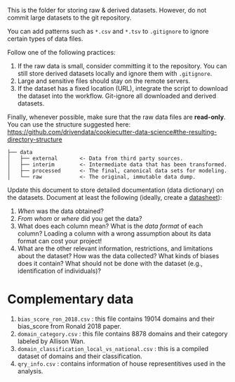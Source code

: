 This is the folder for storing raw & derived datasets. 
However, do not commit large datasets to the git repository. 

You can add patterns such as `*.csv` and `*.tsv` to `.gitignore` to ignore certain types of data files.

Follow one of the following practices:

1. If the raw data is small, consider committing it to the repository. You can still store derived datasets locally and ignore them with `.gitignore`.
1. Large and sensitive files should stay on the remote servers.
1. If the dataset has a fixed location (URL), integrate the script to download the dataset into the workflow. Git-ignore all downloaded and derived datasets. 

Finally, whenever possible, make sure that the raw data files are **read-only**.
You can use the structure suggested here: https://github.com/drivendata/cookiecutter-data-science#the-resulting-directory-structure 

```
├── data
│   ├── external       <- Data from third party sources.
│   ├── interim        <- Intermediate data that has been transformed.
│   ├── processed      <- The final, canonical data sets for modeling.
│   └── raw            <- The original, immutable data dump.
```

Update this document to store detailed documentation (data dictionary) on the datasets. Document at least the following (ideally, create a [datasheet](https://arxiv.org/abs/1803.09010)):

1. _When_ was the data obtained?
2. _From whom_ or _where_ did you get the data?
3. What does each column mean? What is the _data format_ of each column? Loading a column with a wrong assumption about its data format can cost your project!
4. What are the other relevant information, restrictions, and limitations about the dataset? How was the data collected? What kinds of biases does it contain? What should not be done with the dataset (e.g., identification of individuals)?

# Complementary data
1. `bias_score_ron_2018.csv` : this file contains 19014 domains and their bias_score from Ronald 2018 paper.
2. `domain_category.csv` : this file contains 8878 domains and their category labeled by Allison Wan.
3. `domain_classification_local_vs_national.csv` : this is a compiled dataset of domains and their classification.
4. `qry_info.csv` : contains information of house representitives used in the analysis. 
